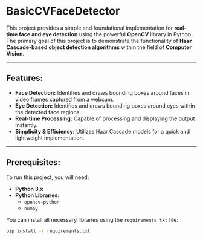 # BasicCVFaceDetector

This project provides a simple and foundational implementation for **real-time face and eye detection** using the powerful **OpenCV** library in Python. The primary goal of this project is to demonstrate the functionality of **Haar Cascade-based object detection algorithms** within the field of **Computer Vision**.

---

## Features:

* **Face Detection:** Identifies and draws bounding boxes around faces in video frames captured from a webcam.
* **Eye Detection:** Identifies and draws bounding boxes around eyes within the detected face regions.
* **Real-time Processing:** Capable of processing and displaying the output instantly.
* **Simplicity & Efficiency:** Utilizes Haar Cascade models for a quick and lightweight implementation.

---

## Prerequisites:

To run this project, you will need:

* **Python 3.x**
* **Python Libraries:**
    * `opencv-python`
    * `numpy`

You can install all necessary libraries using the `requirements.txt` file:

```bash
pip install -r requirements.txt